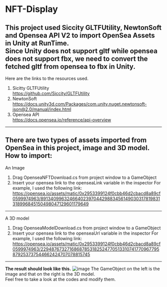 # NFT-Display
<strong>This project used Siccity GLTFUtility, NewtonSoft and Opensea API V2 to import OpenSea Assets in Unity at RunTime.</strong><br>
Since Unity does not support gltf while opensea does not support fbx, we need to convert the fetched gltf from opensea to fbx in Unity.<br>
---
Here are the links to the resources used.<br>
1. Sicitty GLTFUtility<br>
https://github.com/Siccity/GLTFUtility
2. NewtonSoft<br>
https://docs.unity3d.com/Packages/com.unity.nuget.newtonsoft-json@2.0/manual/index.html
3. Opensea API<br>
https://docs.opensea.io/reference/api-overview
---
There are two types of assets imported from OpenSea in this project, image and 3D model.<br>
How to import:
---
An Image
1. Drag OpenseaNFTDownload.cs from project window to a GameObject
2. Insert your opensea link to the openseaLink variable in the inspector
For example, I used the following link:<br>
https://opensea.io/assets/matic/0x2953399124f0cbb46d2cbacd8a89cf0599974963/8913409963246640239704429883456149030317819831318996845150498047129601179649
---
A 3D model
1. Drag OpenseaModelDownload.cs from project window to a GameObject
2. Insert your opensea link to the openseaUrl variable in the inspector
For example, I used the following link:<br>
https://opensea.io/assets/matic/0x2953399124f0cbb46d2cbacd8a89cf0599974963/22948767327168687853182524770513310741770967795879253737544662424707078815745
---
<strong>The result should look like this.</strong>
![image](https://user-images.githubusercontent.com/54211930/229274117-960e7ee9-5705-46d9-99a3-f876e3ea5ac5.png)
The GameObject on the left is the image and that on the right is the 3D model.<br>
Feel free to take a look at the codes and modify them.
